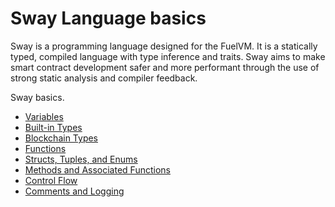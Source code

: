 # Sway Language basics

Sway is a programming language designed for the FuelVM. It is a statically typed, compiled language with type inference and traits. Sway aims to make smart contract development safer and more performant through the use of strong static analysis and compiler feedback.

Sway basics.

- [Variables](./variables.md)
- [Built-in Types](./built_in_types.md)
- [Blockchain Types](./blockchain_types.md)
- [Functions](./functions.md)
- [Structs, Tuples, and Enums](./structs_tuples_and_enums.md)
- [Methods and Associated Functions](./methods_and_associated_functions.md)
- [Control Flow](./control_flow.mdz)
- [Comments and Logging](./comments_and_logging.md)
